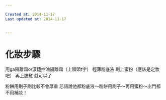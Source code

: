 ```yaml
---

Created at: 2014-11-17
Last updated at: 2014-11-17


---
```


# 化妝步驟


用ga隔離霜or漾婕控油隔離霜（上額頭t字）
輕薄粉底液
刷上蜜粉（應該是定妝吧）
再上腮紅
就可以了

粉餅用刷子刷比較不會厚重
芯語說他都粉底液～粉餅用刷子～再用蜜粉～出門都不用補妝！


